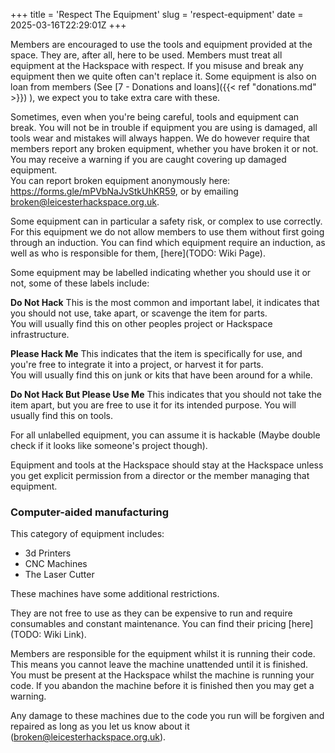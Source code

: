 +++
title = 'Respect The Equipment'
slug = 'respect-equipment'
date = 2025-03-16T22:29:01Z
+++

Members are encouraged to use the tools and equipment provided at the space. They are, after all, here to be used.
Members must treat all equipment at the Hackspace with respect. If you misuse and break any equipment then we quite
often can't replace it. Some equipment is also on loan from members (See
[7 - Donations and loans]({{< ref "donations.md" >}}) ), we expect you to take extra care with these.

Sometimes, even when you're being careful, tools and equipment can break. You will not be in trouble if equipment you
are using is damaged, all tools wear and mistakes will always happen. We do however require that members report any
broken equipment, whether you have broken it or not. You may receive a warning if you are caught covering up damaged
equipment.  
You can report broken equipment anonymously here: https://forms.gle/mPVbNaJvStkUhKR59, or by emailing
[broken@leicesterhackspace.org.uk](mailto://broken@leicesterhackspace.org.uk).

Some equipment can in particular a safety risk, or complex to use correctly. For this equipment we do not allow members
to use them without first going through an induction. You can find which equipment require an induction, as well as who
is responsible for them, [here](TODO: Wiki Page).

Some equipment may be labelled indicating whether you should use it or not, some of these labels include:

**Do Not Hack**
This is the most common and important label, it indicates that you should not use, take apart, or scavenge the item for
parts.  
You will usually find this on other peoples project or Hackspace infrastructure.

**Please Hack Me**
This indicates that the item is specifically for use, and you're free to integrate it into a project, or harvest it for
parts.  
You will usually find this on junk or kits that have been around for a while.

**Do Not Hack But Please Use Me**
This indicates that you should not take the item apart, but you are free to use it for its intended purpose.
You will usually find this on tools.

For all unlabelled equipment, you can assume it is hackable (Maybe double check if it looks like someone's project
though).

Equipment and tools at the Hackspace should stay at the Hackspace unless you get explicit permission from a director or
the member managing that equipment.

### Computer-aided manufacturing
This category of equipment includes:
- 3d Printers
- CNC Machines
- The Laser Cutter

These machines have some additional restrictions.

They are not free to use as they can be expensive to run and require consumables and constant maintenance. You can find
their pricing [here](TODO: Wiki Link).

Members are responsible for the equipment whilst it is running their code. This means you cannot leave the machine
unattended until it is finished. You must be present at the Hackspace whilst the machine is running your code. If you
abandon the machine before it is finished then you may get a warning.

Any damage to these machines due to the code you run will be forgiven and repaired as long as you let us know about it
([broken@leicesterhackspace.org.uk](mailto://broken@leicesterhackspace.org.uk)).
